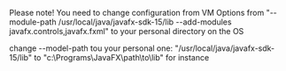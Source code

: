 
Please note! 
You need to change configuration from VM Options 
from "--module-path /usr/local/java/javafx-sdk-15/lib --add-modules javafx.controls,javafx.fxml" 
to your personal directory on the OS

change --model-path tou your personal one: "/usr/local/java/javafx-sdk-15/lib" 
to "c:\Programs\JavaFX\path\to\lib" for instance
